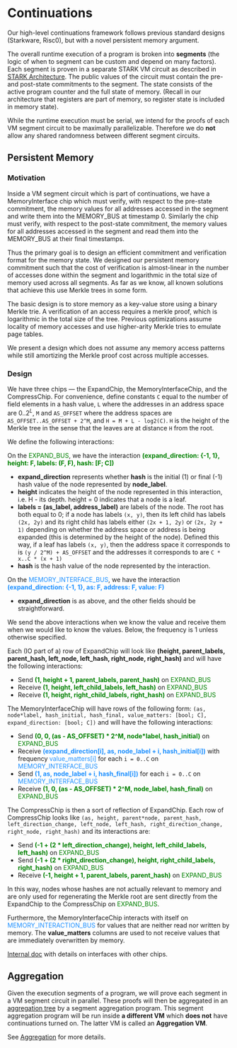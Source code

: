 # Continuations

Our high-level continuations framework follows previous standard designs (Starkware, Risc0), but with a novel persistent memory argument.

The overall runtime execution of a program is broken into **segments** (the logic of when to segment can be custom and depend on many factors).
Each segment is proven in a separate STARK VM circuit as described in [STARK Architecture](./stark.md). The public values of the circuit must contain the pre- and post-state commitments to the segment. The state consists of the active program counter and the full state of memory. (Recall in our architecture that registers are part of memory, so register state is included in memory state).

While the runtime execution must be serial, we intend for the proofs of
each VM segment circuit to be maximally parallelizable. Therefore we do **not** allow any shared randomness between different segment circuits.

## Persistent Memory

### Motivation

Inside a VM segment circuit which is part of continuations, we have a
MemoryInterface chip which must verify, with respect to the pre-state commitment, the memory values for all
addresses accessed in the segment and write them into the MEMORY_BUS at timestamp 0. Similarly the chip must verify, with respect to the post-state commitment, the memory values for all addresses accessed in the segment and read them into the MEMORY_BUS at their final timestamps.

Thus the primary goal is to design an efficient commitment and verification format for the memory state. We designed our persistent memory commitment such that the cost of verification is almost-linear <!--TODO: make this precise--> in the number of accesses done within the segment and logarithmic in the total size of memory used across all segments. As far as we know, all known solutions that achieve this use Merkle trees in some form.

The basic design is to store memory as a key-value store using a binary Merkle trie. A verification of an access requires a merkle proof, which is logarithmic in the total size of the tree. Previous optimizations assume locality of memory accesses and use higher-arity Merkle tries to emulate page tables.

We present a design which does not assume any memory access patterns while still amortizing the Merkle proof cost across multiple accesses.

### Design

We have three chips — the ExpandChip, the MemoryInterfaceChip, and the CompressChip. For convenience, define constants `C` equal to the number of field elements in a hash value, `L` where the addresses in an address space are $0..2^L$, `M` and `AS_OFFSET` where the address spaces are `AS_OFFSET..AS_OFFSET + 2^M`, and `H = M + L - log2(C)`. `H` is the height of the Merkle tree in the sense that the leaves are at distance `H` from the root.

We define the following interactions:

<!--TODO: make a new diagram-->

On the <span style="color:green">EXPAND_BUS</span>, we have the interaction
<span style="color:green">**(expand_direction: {-1, 1}, height: F, labels: (F, F), hash: [F; C])**</span>

- **expand_direction** represents whether **hash** is the initial (1) or final (-1) hash value of the node represented by **node_label**.
- **height** indicates the height of the node represented in this interaction, i.e. H - its depth. height = 0 indicates that a node is a leaf.
- **labels = (as_label, address_label)** are labels of the node. The root has both equal to 0; if a node has labels `(x, y)`, then its left child has labels `(2x, 2y)` and its right child has labels either `(2x + 1, 2y)` or `(2x, 2y + 1)` depending on whether the address space or address is being expanded (this is determined by the height of the node). Defined this way, if a leaf has labels `(x, y)`, then the address space it corresponds to is `(y / 2^M) + AS_OFFSET` and the addresses it corresponds to are `C * x..C * (x + 1)`
- **hash** is the hash value of the node represented by the interaction.

On the <span style="color:DodgerBlue">MEMORY_INTERFACE_BUS</span>, we have the interaction
<span style="color:DodgerBlue">**(expand_direction: {-1, 1}, as: F, address: F, value: F)**</span>

- **expand_direction** is as above, and the other fields should be straightforward.

We send the above interactions when we know the value and receive them when we would like to know the values. Below, the frequency is 1 unless otherwise specified.

Each (IO part of a) row of ExpandChip will look like
**(height, parent_labels, parent_hash, left_node, left_hash, right_node, right_hash)**
and will have the following interactions:

- Send <span style="color:green">**(1, height + 1, parent_labels, parent_hash)**</span> on <span style="color:green">EXPAND_BUS</span>
- Receive <span style="color:green">**(1, height, left_child_labels, left_hash)**</span> on <span style="color:green">EXPAND_BUS</span>
- Receive <span style="color:green">**(1, height, right_child_labels, right_hash)**</span> on <span style="color:green">EXPAND_BUS</span>

The MemoryInterfaceChip will have rows of the following form:
`(as, node*label, hash_initial, hash_final, value_matters: [bool; C], expand_direction: [bool; C])`
and will have the following interactions:

- Send <span style="color:green">**(0, 0, (as - AS_OFFSET) \* 2^M, node\*label, hash_initial)**</span> on <span style="color:green">EXPAND_BUS</span>
- Receive <span style="color:DodgerBlue">**(expand_direction[i], as, node_label + i, hash_initial[i])**</span> with frequency <span style="color:DodgerBlue">value_matters[i]</span> for each `i = 0..C` on <span style="color:DodgerBlue">MEMORY_INTERFACE_BUS</span>
- Send <span style="color:DodgerBlue">**(1, as, node_label + i, hash_final[i])**</span> for each `i = 0..C` on <span style="color:DodgerBlue">MEMORY_INTERFACE_BUS</span>
- Receive <span style="color:green">**(1, 0, (as - AS_OFFSET) \* 2^M, node_label, hash_final)**</span> on <span style="color:green">EXPAND_BUS</span>

The CompressChip is then a sort of reflection of ExpandChip. Each row of CompressChip looks like
`(as, height, parent*node, parent_hash, left_direction_change, left_node, left_hash, right_direction_change, right_node, right_hash)`
and its interactions are:

- Send <span style="color:green">**(-1 + (2 \* left_direction_change), height, left_child_labels, left_hash)**</span> on <span style="color:green">EXPAND_BUS</span>
- Send <span style="color:green">**(-1 + (2 \* right_direction_change), height, right_child_labels, right_hash)**</span> on <span style="color:green">EXPAND_BUS</span>
- Receive <span style="color:green">**(-1, height + 1, parent_labels, parent_hash)**</span> on <span style="color:green">EXPAND_BUS</span>

In this way, nodes whose hashes are not actually relevant to memory and are only used for regenerating the Merkle root are sent directly from the ExpandChip to the CompressChip on <span style="color:green">EXPAND_BUS</span>.

Furthermore, the MemoryInterfaceChip interacts with itself on <span style="color:DodgerBlue">MEMORY_INTERACTION_BUS</span> for values that are neither read nor written by memory. The **value_matters** columns are used to not receive values that are immediately overwritten by memory.

[Internal doc](https://docs.google.com/document/d/1qzMqPTn3s2DjJkk51Pn2UKnNjGXxwyctda0OIXDnFbA/edit?usp=sharing) with details on interfaces with other chips.

## Aggregation

Given the execution segments of a program, we will prove each segment in a VM segment circuit in parallel. These proofs will then be aggregated in an [aggregation tree](../aggregation.md) by a segment aggregation program. This segment aggregation program will be run inside **a different VM** which **does not** have continuations turned on. The latter VM is called an **Aggregation VM**.

See [Aggregation](../aggregation.md) for more details.
